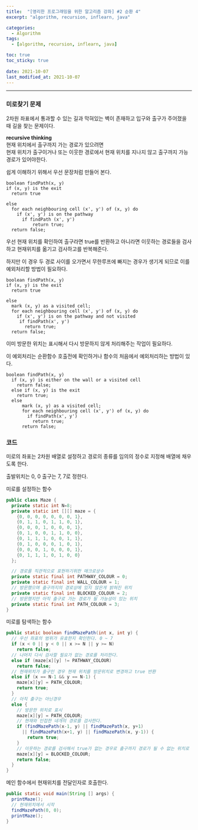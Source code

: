 ```yaml
---
title:  "[영리한 프로그래밍을 위한 알고리즘 강좌] #2 순환 4"
excerpt: "algorithm, recursion, inflearn, java"

categories:
  - Algorithm
tags:
  - [algorithm, recursion, inflearn, java]

toc: true
toc_sticky: true
 
date: 2021-10-07 
last_modified_at: 2021-10-07
---  
```


***

### 미로찾기 문제  
2차원 좌표에서 통과할 수 있는 길과 막혀있는 벽이 존재하고 입구와 출구가 주어졌을 때 길을 찾는 문제이다.  

**recursive thinking**  
현재 위치에서 출구까지 가는 경로가 있으려면  
현재 위치가 출구이거나 또는 이웃한 경로에서 현재 위치를 지나지 않고 출구까지 가능 경로가 있어야한다.  

쉽게 이해하기 위해서 우선 문장처럼 만들어 본다.  

```
boolean findPath(x, y)
if (x, y) is the exit
  return true

else 
  for each neighbouring cell (x', y') of (x, y) do
    if (x', y') is on the pathway 
      if findPath (x', y')
          return true;
  return false;
```

우선 현재 위치를 확인하여 출구라면 true를 반환하고 아니라면 이웃하는 경로들을 검사하고 현재위치를 옮기고 검사하고를 반복해준다.  

하지만 이 경우 두 경로 사이를 오가면서 무한루프에 빠지는 경우가 생기게 되므로 이를 예외처리할 방법이 필요하다.  

```
boolean findPath(x, y)
if (x, y) is the exit
  return true

else 
  mark (x, y) as a visited cell;
  for each neighbouring cell (x', y') of (x, y) do
    if (x', y') is on the pathway and not visited
     if findPath(x', y')
       return true;
  return false;
```

이미 방문한 위치는 표시해서 다시 방문하지 않게 처리해주는 작업이 필요하다.  

이 예외처리는 순환함수 호출전에 확인하거나 함수의 처음에서 예외처리하는 방법이 있다.  

```
boolean findPath(x, y)
  if (x, y) is either on the wall or a visited cell
    return false;
  else if (x, y) is the exit
    return true;
  else
      mark (x, y) as a visited cell;
      for each neighbouring cell (x', y') of (x, y) do
        if findPath(x', y')
          return true;
      return false;
```


### 코드  
미로의 좌표는 2차원 배열로 설정하고 경로의 종류를 임의의 정수로 지정해 배열에 채우도록 한다.  

출발위치는 0, 0 출구는 7, 7로 정한다.  

미로를 설정하는 함수

```java
public class Maze {
  private static int N=8;
  private static int [][] maze = {
    {0, 0, 0, 0, 0, 0, 0, 1},
    {0, 1, 1, 0, 1, 1, 0, 1},
    {0, 0, 0, 1, 0, 0, 0, 1},
    {0, 1, 0, 0, 1, 1, 0, 0},
    {0, 1, 1, 1, 0, 0, 1, 1},
    {0, 1, 0, 0, 0, 1, 0, 1},
    {0, 0, 0, 1, 0, 0, 0, 1},
    {0, 1, 1, 1, 0, 1, 0, 0}
  };

  // 경로를 직관적으로 표현하기위한 매크로상수
  private static final int PATHWAY_COLOUR = 0;
  private static final int WALL_COLOUR = 1;
  // 방문했으며 출구까지의 경로상에 있지 않은게 밝혀진 위치
  private static final int BLOCKED_COLOUR = 2;  
  // 방문했지만 아직 출구로 가는 경로가 될 가능성이 있는 위치
  private static final int PATH_COLOUR = 3; 
}
```

미로를 탐색하는 함수

```java
public static boolean findMazePath(int x, int y) {
  // 우선 좌표의 범위가 유효한지 확인한다. 0 ~ 7
  if (x < 0 || y < 0 || x >= N || y >= N)
    return false;
  // 나머지 다시 검사할 필요가 없는 경로를 처리한다.  
  else if (maze[x][y] != PATHWAY_COLOUR)
    return false;
  // 현재위치가 출구인 경우 현재 위치를 방문위치로 변경하고 true 반환
  else if (x == N-1 && y == N-1) {
    maze[x][y] = PATH_COLOUR;
    return true;
  }
  // 아직 출구는 아닌경우
  else {
    // 방문한 위치로 표시
    maze[x][y] = PATH_COLOUR;
    // 현재와 인접한 네개의 경로를 검사한다.   
    if (findMazePath(x-1, y) || findMazePath(x, y+1)
      || findMazePath(x+1, y) || findMazePath(x, y-1)) {
        return true;
    }
    // 이웃하는 경로를 검사해서 true가 없는 경우로 출구까지 경로가 될 수 없는 위치로 표시해준다음 false반환 
    maze[x][y] = BLOCKED_COLOUR;
    return false;
  }
}
```

메인 함수에서 현재위치를 전달인자로 호출한다.

```java
public static void main(String [] args) {
  printMaze();
  // 현재위치에서 시작
  findMazePath(0, 0);
  printMaze();
}
```

